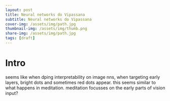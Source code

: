 ```yaml
---
layout: post
title: Neural networks do Vipassana
subtitle: Neural networks do Vipassana
cover-img: /assets/img/path.jpg
thumbnail-img: /assets/img/thumb.png
share-img: /assets/img/path.jpg
tags: [draft]
---
```


# Intro
seems like when dping interpretability on image nns, when targeting early layers, bright dots and sometimes red dots appear. this seems similar to what happens in meditation. 
meditation focusses on the early parts of vision input?


